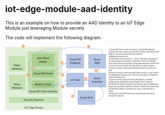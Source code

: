 # iot-edge-module-aad-identity
This is an example on how to provide an AAD Identity to an IoT Edge Module just leveraging Module secrets

The code will implement the following diagram:

![](/images/ModuleIdentityDiagram.png)